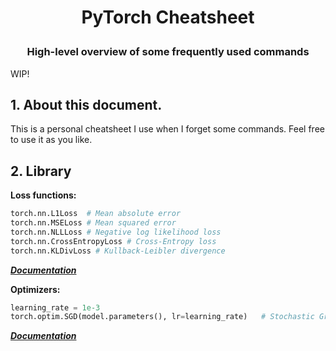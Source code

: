 # <p align="center">PyTorch Cheatsheet</p>
### <p align="center">High-level overview of some frequently used commands</p>

WIP!

## 1. About this document.
This is a personal cheatsheet I use when I forget some commands. Feel free to use it as you like.

## 2. Library


**Loss functions:**  
```python
torch.nn.L1Loss  # Mean absolute error
torch.nn.MSELoss # Mean squared error
torch.nn.NLLLoss # Negative log likelihood loss
torch.nn.CrossEntropyLoss # Cross-Entropy loss
torch.nn.KLDivLoss # Kullback-Leibler divergence
```
***[Documentation](https://pytorch.org/docs/stable/nn.html#loss-functions)***

**Optimizers:**  
```python
learning_rate = 1e-3
torch.optim.SGD(model.parameters(), lr=learning_rate)   # Stochastic Gradient Descent
```
***[Documentation](https://pytorch.org/docs/stable/optim.html)***
